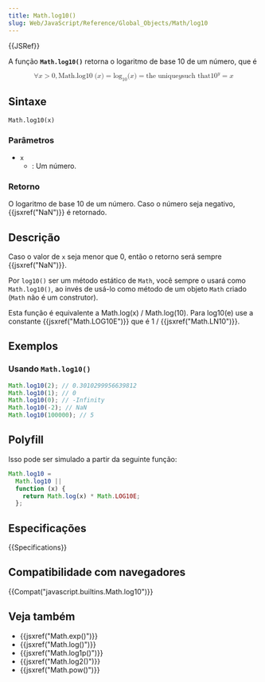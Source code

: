 ```yaml
---
title: Math.log10()
slug: Web/JavaScript/Reference/Global_Objects/Math/log10
---
```


{{JSRef}}

A função **`Math.log10()`** retorna o logaritmo de base 10 de um número, que é

<math display="block"><semantics><mrow><mo>∀</mo><mi>x</mi><mo>></mo><mn>0</mn><mo>,</mo><mstyle mathvariant="monospace"><mrow><mo lspace="0em" rspace="thinmathspace">Math.log10</mo><mo stretchy="false">(</mo><mi>x</mi><mo stretchy="false">)</mo></mrow></mstyle><mo>=</mo><msub><mo lspace="0em" rspace="0em">log</mo><mn>10</mn></msub><mo stretchy="false">(</mo><mi>x</mi><mo stretchy="false">)</mo><mo>=</mo><mtext>the unique</mtext><mspace width="thickmathspace"></mspace><mi>y</mi><mspace width="thickmathspace"></mspace><mtext>such that</mtext><mspace width="thickmathspace"></mspace><msup><mn>10</mn><mi>y</mi></msup><mo>=</mo><mi>x</mi></mrow><annotation encoding="TeX">\forall x > 0, \mathtt{\operatorname{Math.log10}(x)} = \log_10(x) = \text{the unique} \; y \; \text{such that} \; 10^y = x</annotation></semantics></math>

## Sintaxe

```
Math.log10(x)
```

### Parâmetros

- `x`
  - : Um número.

### Retorno

O logaritmo de base 10 de um número. Caso o número seja negativo, {{jsxref("NaN")}} é retornado.

## Descrição

Caso o valor de `x` seja menor que 0, então o retorno será sempre {{jsxref("NaN")}}.

Por `log10()` ser um método estático de `Math`, você sempre o usará como `Math.log10()`, ao invés de usá-lo como método de um objeto `Math` criado (`Math` não é um construtor).

Esta função é equivalente a Math.log(x) / Math.log(10). Para log10(e) use a constante {{jsxref("Math.LOG10E")}} que é 1 / {{jsxref("Math.LN10")}}.

## Exemplos

### Usando `Math.log10()`

```js
Math.log10(2); // 0.3010299956639812
Math.log10(1); // 0
Math.log10(0); // -Infinity
Math.log10(-2); // NaN
Math.log10(100000); // 5
```

## Polyfill

Isso pode ser simulado a partir da seguinte função:

```js
Math.log10 =
  Math.log10 ||
  function (x) {
    return Math.log(x) * Math.LOG10E;
  };
```

## Especificações

{{Specifications}}

## Compatibilidade com navegadores

{{Compat("javascript.builtins.Math.log10")}}

## Veja também

- {{jsxref("Math.exp()")}}
- {{jsxref("Math.log()")}}
- {{jsxref("Math.log1p()")}}
- {{jsxref("Math.log2()")}}
- {{jsxref("Math.pow()")}}
